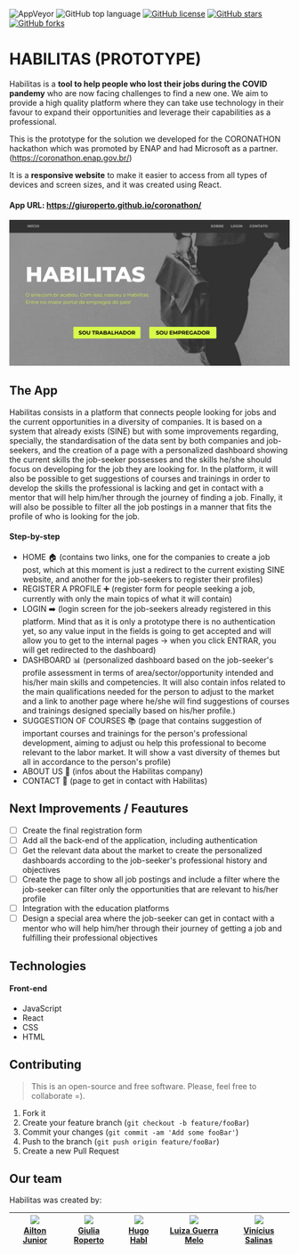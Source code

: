 ![AppVeyor](https://img.shields.io/appveyor/build/giuroperto/coronathon)
![GitHub top language](https://img.shields.io/github/languages/top/giuroperto/coronathon)
[![GitHub license](https://img.shields.io/github/license/giuroperto/coronathon)](https://github.com/giuroperto/coronathon/blob/master/LICENSE)
[![GitHub stars](https://img.shields.io/github/stars/giuroperto/coronathon)](https://github.com/giuroperto/coronathon/stargazers)
[![GitHub forks](https://img.shields.io/github/forks/giuroperto/coronathon)](https://github.com/giuroperto/coronathon/network)

# HABILITAS (PROTOTYPE)
Habilitas is a **tool to help people who lost their jobs during the COVID pandemy** who are now facing challenges to find a new one. We aim to provide a high quality platform where they can take use technology in their favour to expand their opportunities and leverage their capabilities as a professional. 

This is the prototype for the solution we developed for the CORONATHON hackathon which was promoted by ENAP and had Microsoft as a partner.
(https://coronathon.enap.gov.br/)

It is a **responsive website** to make it easier to access from all types of devices and screen sizes, and it was created using React.

#### App URL: https://giuroperto.github.io/coronathon/

![](/public/website.png)

## The App

Habilitas consists in a platform that connects people looking for jobs and the current opportunities in a diversity of companies. It is based on a system that already exists (SINE) but with some improvements regarding, specially, the standardisation of the data sent by both companies and job-seekers, and the creation of a page with a personalized dashboard showing the current skills the job-seeker possesses and the skills he/she should focus on developing for the job they are looking for. In the platform, it will also be possible to get suggestions of courses and trainings in order to develop the skills the professional is lacking and get in contact with a mentor that will help him/her through the journey of finding a job. Finally, it will also be possible to filter all the job postings in a manner that fits the profile of who is looking for the job.

#### Step-by-step

- HOME :house: (contains two links, one for the companies to create a job post, which at this moment is just a redirect to the current existing SINE website, and another for the job-seekers to register their profiles)
- REGISTER A PROFILE :heavy_plus_sign: (register form for people seeking a job, currently with only the main topics of what it will contain)
- LOGIN :arrow_right: (login screen for the job-seekers already registered in this platform. Mind that as it is only a prototype there is no authentication yet, so any value input in the fields is going to get accepted and will allow you to get to the internal pages -> when you click ENTRAR, you will get redirected to the dashboard)
- DASHBOARD :bar_chart: (personalized dashboard based on the job-seeker's profile assessment in terms of area/sector/opportunity intended and his/her main skills and competencies. It will also contain infos related to the main qualifications needed for the person to adjust to the market and a link to another page where he/she will find suggestions of courses and trainings designed specially based on his/her profile.)
- SUGGESTION OF COURSES :books: (page that contains suggestion of important courses and trainings for the person's professional development, aiming to adjust ou help this professional to become relevant to the labor market. It will show a vast diversity of themes but all in accordance to the person's profile)
- ABOUT US :memo: (infos about the Habilitas company)
- CONTACT :email: (page to get in contact with Habilitas)

## Next Improvements / Feautures

- [ ] Create the final registration form
- [ ] Add all the back-end of the application, including authentication
- [ ] Get the relevant data about the market to create the personalized dashboards according to the job-seeker's professional history and objectives
- [ ] Create the page to show all job postings and include a filter where the job-seeker can filter only the opportunities that are relevant to his/her profile
- [ ] Integration with the education platforms
- [ ] Design a special area where the job-seeker can get in contact with a mentor who will help him/her through their journey of getting a job and fulfilling their professional objectives

## Technologies

#### Front-end

- JavaScript
- React
- CSS
- HTML

## Contributing
>This is an open-source and free software. Please, feel free to collaborate =).

1. Fork it 
2. Create your feature branch (`git checkout -b feature/fooBar`)
3. Commit your changes (`git commit -am 'Add some fooBar'`)
4. Push to the branch (`git push origin feature/fooBar`)
5. Create a new Pull Request

## Our team

Habilitas was created by:

|<img src="https://media-exp1.licdn.com/dms/image/C4E03AQHqXZ49koDbGw/profile-displayphoto-shrink_400_400/0?e=1598486400&v=beta&t=mjpEQ8aeKR2vn78m4irHdYE0xnCVlDVaNWitY-fbbXM" width="115"><br/> [**Ailton Junior**](https://www.linkedin.com/in/ailton-oliveira-jr/) |<img src="https://media-exp1.licdn.com/dms/image/C4D03AQEidRW39hPwvA/profile-displayphoto-shrink_400_400/0?e=1598486400&v=beta&t=GrV9ioZBp9uyX3Zz7uj_uC-FY-wVuOTspSB8dRRCWUU" width="115"><br/> [**Giulia Roperto**](https://www.linkedin.com/in/giuliaroperto/) |<img src="https://media-exp1.licdn.com/dms/image/C4E03AQFfqw6srZSseA/profile-displayphoto-shrink_400_400/0?e=1598486400&v=beta&t=wfs1wqPzJqDVzOM8EupZydLhObzkMCN9Uv5ImgPhzyU" width="115"><br/> [**Hugo Habl**](https://www.linkedin.com/in/hugo-habl/) |<img src="https://media-exp1.licdn.com/dms/image/C4E03AQFvVTS_LxXEpA/profile-displayphoto-shrink_400_400/0?e=1598486400&v=beta&t=xneWwfxwp4JeTs0XwTtuOgT8-hsw31Nv8iNNOXP977k" width="115"><br/> [**Luiza Guerra Melo**](https://www.linkedin.com/in/luiza-meloo/) |<img src="https://media-exp1.licdn.com/dms/image/C4D03AQHinh-R2X_Qkg/profile-displayphoto-shrink_400_400/0?e=1598486400&v=beta&t=-vPNDnJtNhFN28M8ElRoumQux1K8wJ_jxZ1DNYGpsUg" width="115"><br/> [**Vinícius Salinas**](https://www.linkedin.com/in/vinicius-salinas/) |
|---|---|---|---|---|
